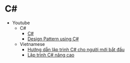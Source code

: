 # C#
- Youtube
    - C#
        - [C#](https://goo.gl/zO02pw)
        - [Design Pattern using C#](https://goo.gl/oTPEvb)
    - Vietnamese
        - [Hướng dẫn lập trình C# cho người mới bắt đầu](https://goo.gl/WIDWM3)
        - [Lập trình C# nâng cao](https://goo.gl/8ZsPDv)
